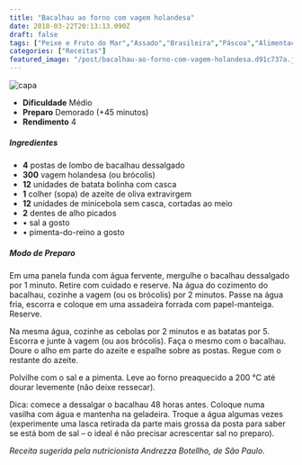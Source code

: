 ```yaml
---
title: "Bacalhau ao forno com vagem holandesa"
date: 2018-03-22T20:13:13.090Z
draft: false
tags: ["Peixe e Fruto do Mar","Assado","Brasileira","Páscoa","Alimentação saudável","Peixes","Peixes e frutos do mar"]
categories: ["Receitas"]
featured_image: "/post/bacalhau-ao-forno-com-vagem-holandesa.d91c737a.jpg"
---
```


![capa](/post/bacalhau-ao-forno-com-vagem-holandesa.d91c737a.jpg)

*   **Dificuldade** Médio
*   **Preparo** Demorado (+45 minutos)
*   **Rendimento** 4

##### Ingredientes

*   **4** postas de lombo de bacalhau dessalgado
*   **300** vagem holandesa (ou brócolis)
*   **12** unidades de batata bolinha com casca
*   **1** colher (sopa) de azeite de oliva extravirgem
*   **12** unidades de minicebola sem casca, cortadas ao meio
*   **2** dentes de alho picados
*   • sal a gosto
*   • pimenta-do-reino a gosto

##### Modo de Preparo

Em uma panela funda com água fervente, mergulhe o bacalhau dessalgado por 1 minuto. Retire com cuidado e reserve. Na água do cozimento do bacalhau, cozinhe a vagem (ou os brócolis) por 2 minutos. Passe na água fria, escorra e coloque em uma assadeira forrada com papel-manteiga. Reserve.

Na mesma água, cozinhe as cebolas por 2 minutos e as batatas por 5. Escorra e junte à vagem (ou aos brócolis). Faça o mesmo com o bacalhau. Doure o alho em parte do azeite e espalhe sobre as postas. Regue com o restante do azeite.

Polvilhe com o sal e a pimenta. Leve ao forno preaquecido a 200 °C até dourar levemente (não deixe ressecar).

Dica: comece a dessalgar o bacalhau 48 horas antes. Coloque numa vasilha com água e mantenha na geladeira. Troque a água algumas vezes (experimente uma lasca retirada da parte mais grossa da posta para saber se está bom de sal – o ideal é não precisar acrescentar sal no preparo).

_Receita sugerida pela nutricionista Andrezza Botellho, de São Paulo._
